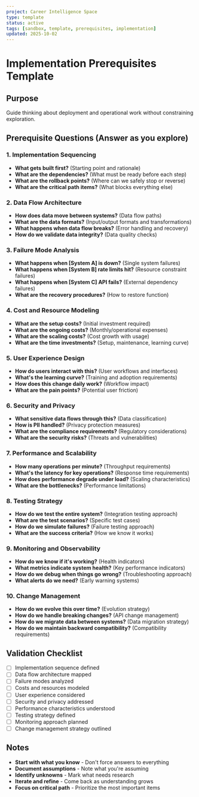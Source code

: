 ```yaml
---
project: Career Intelligence Space
type: template
status: active
tags: [sandbox, template, prerequisites, implementation]
updated: 2025-10-02
---
```


# Implementation Prerequisites Template

## Purpose
Guide thinking about deployment and operational work without constraining exploration.

## Prerequisite Questions (Answer as you explore)

### 1. Implementation Sequencing
- **What gets built first?** (Starting point and rationale)
- **What are the dependencies?** (What must be ready before each step)
- **What are the rollback points?** (Where can we safely stop or reverse)
- **What are the critical path items?** (What blocks everything else)

### 2. Data Flow Architecture
- **How does data move between systems?** (Data flow paths)
- **What are the data formats?** (Input/output formats and transformations)
- **What happens when data flow breaks?** (Error handling and recovery)
- **How do we validate data integrity?** (Data quality checks)

### 3. Failure Mode Analysis
- **What happens when [System A] is down?** (Single system failures)
- **What happens when [System B] rate limits hit?** (Resource constraint failures)
- **What happens when [System C] API fails?** (External dependency failures)
- **What are the recovery procedures?** (How to restore function)

### 4. Cost and Resource Modeling
- **What are the setup costs?** (Initial investment required)
- **What are the ongoing costs?** (Monthly/operational expenses)
- **What are the scaling costs?** (Cost growth with usage)
- **What are the time investments?** (Setup, maintenance, learning curve)

### 5. User Experience Design
- **How do users interact with this?** (User workflows and interfaces)
- **What's the learning curve?** (Training and adoption requirements)
- **How does this change daily work?** (Workflow impact)
- **What are the pain points?** (Potential user friction)

### 6. Security and Privacy
- **What sensitive data flows through this?** (Data classification)
- **How is PII handled?** (Privacy protection measures)
- **What are the compliance requirements?** (Regulatory considerations)
- **What are the security risks?** (Threats and vulnerabilities)

### 7. Performance and Scalability
- **How many operations per minute?** (Throughput requirements)
- **What's the latency for key operations?** (Response time requirements)
- **How does performance degrade under load?** (Scaling characteristics)
- **What are the bottlenecks?** (Performance limitations)

### 8. Testing Strategy
- **How do we test the entire system?** (Integration testing approach)
- **What are the test scenarios?** (Specific test cases)
- **How do we simulate failures?** (Failure testing approach)
- **What are the success criteria?** (How we know it works)

### 9. Monitoring and Observability
- **How do we know if it's working?** (Health indicators)
- **What metrics indicate system health?** (Key performance indicators)
- **How do we debug when things go wrong?** (Troubleshooting approach)
- **What alerts do we need?** (Early warning systems)

### 10. Change Management
- **How do we evolve this over time?** (Evolution strategy)
- **How do we handle breaking changes?** (API change management)
- **How do we migrate data between systems?** (Data migration strategy)
- **How do we maintain backward compatibility?** (Compatibility requirements)

## Validation Checklist
- [ ] Implementation sequence defined
- [ ] Data flow architecture mapped
- [ ] Failure modes analyzed
- [ ] Costs and resources modeled
- [ ] User experience considered
- [ ] Security and privacy addressed
- [ ] Performance characteristics understood
- [ ] Testing strategy defined
- [ ] Monitoring approach planned
- [ ] Change management strategy outlined

## Notes
- **Start with what you know** - Don't force answers to everything
- **Document assumptions** - Note what you're assuming
- **Identify unknowns** - Mark what needs research
- **Iterate and refine** - Come back as understanding grows
- **Focus on critical path** - Prioritize the most important items
